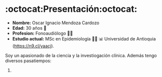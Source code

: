 # :octocat:**Presentación**:octocat:

- **Nombre:** Oscar Ignacio Mendoza Cardozo
- **Edad:** 30 años 🧑
- **Profesion:** Fonoaudiólogo  👨‍⚕️
- **Estudio actual:** MSc en Epidemiología 👨‍🔬 📊 Universidad de Antioquia (https://n9.cl/yaacj).

Soy un apasionado de la ciencia y la investiogación clínica. Además tengo diversos pasatiempos:

1. 















